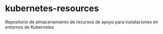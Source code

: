 # kubernetes-resources
Repositorio de almacenamiento de recursos de apoyo para instalaciones en entornos de Kubernetes
